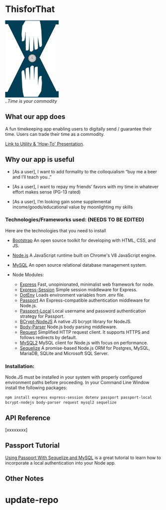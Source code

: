 # ThisforThat
![logo](https://github.com/ShelbyMarks/thisforthatlogo/blob/master/logo-2-min.jpg)          
*..Time is your commodity*


## What our app does
A fun timekeeping app enabling users to digitally send / guarantee their time. Users can trade their time as a commodity.

[Link to Utility & 'How-To' Presentation](https://docs.google.com/presentation/d/1uA_43nVqHdSI4JL2xRRFDQ8iGCQ6Bs9nPDWTTvkVieo/edit?usp=sharing).

## Why our app is useful
* [As a user], I want to add formality to the colloquialism “buy me a beer and I’ll teach you..”

* [As a user], I want to repay my friends’ favors with my time in whatever effort makes sense (PG-13 rated)

* [As a user], I’m looking gain some supplemental income/goods/educational value by moonlighting my skills


### Technologies/Frameworks used: (NEEDS TO BE EDITED)
Here are the technologies that you need to install 
* [Bootstrap](https://getbootstrap.com/) An open source toolkit for developing with HTML, CSS, and JS. 
* [Node.js](https://nodejs.org/en/) A JavaScript runtime built on Chrome's V8 JavaScript engine.
* [MySQL](https://www.mysql.com/) An open source relational database management system.

* Node Modules:
    * [Express](https://www.npmjs.com/package/express) Fast, unopinionated, minimalist web framework for node.
    * [Express-Session](https://www.npmjs.com/package/express-session) Simple session middleware for Express.
    * [DotEnv](https://www.npmjs.com/package/dotenv) Loads environment variables from .env file.
    * [Passport](https://www.npmjs.com/package/passport) An Express-compatible authentication middleware for Node.js.
    * [Passport-Local](https://www.npmjs.com/package/passport-local) Local username and password authentication strategy for Passport.
    * [BCrypt-NodeJS](https://www.npmjs.com/package/bcrypt-nodejs) A native JS bcrypt library for NodeJS.
    * [Body-Parser](https://www.npmjs.com/package/body-parser) Node.js body parsing middleware.
    * [Request](https://www.npmjs.com/package/request) Simplified HTTP request client. It supports HTTPS and follows redirects by default.
    * [MySQL2](https://www.npmjs.com/package/mysql2) MySQL client for Node.js with focus on performance. 
    * [Sequelize](https://www.npmjs.com/package/sequelize) A promise-based Node.js ORM for Postgres, MySQL, MariaDB, SQLite and Microsoft SQL Server.

### Installation:
Node.JS must be installed in your system with properly configured environment paths before proceeding.
In your Command Line Window install the following packages:
```
npm install express express-session dotenv passport passport-local bcrypt-nodejs body-parser request mysql2 sequelize
```

## API Reference
[xxxxxxxx]

## Passport Tutorial
[Using Passport With Sequelize and MySQL](https://code.tutsplus.com/tutorials/using-passport-with-sequelize-and-mysql--cms-27537) is a great tutorial to learn how to incorporate a local authentication into your Node app.

## Other Notes

# update-repo